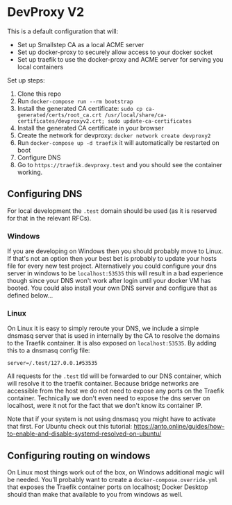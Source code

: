 # DevProxy V2

This is a default configuration that will:
- Set up Smallstep CA as a local ACME server
- Set up docker-proxy to securely allow access to your docker socket
- Set up traefik to use the docker-proxy and ACME server for serving you local containers

Set up steps:
1. Clone this repo
2. Run `docker-compose run --rm bootstrap`
3. Install the generated CA certificate: `sudo cp ca-generated/certs/root_ca.crt /usr/local/share/ca-certificates/devproxyv2.crt; sudo update-ca-certificates`
4. Install the generated CA certificate in your browser
5. Create the network for devproxy: `docker network create devproxy2`
5. Run `docker-compose up -d traefik` it will automatically be restarted on boot
6. Configure DNS
6. Go to `https://traefik.devproxy.test` and you should see the container working.


## Configuring DNS
For local development the `.test` domain should be used (as it is reserved for that in the relevant RFCs).

### Windows
If you are developing on Windows then you should probably move to Linux.
If that's not an option then your best bet is probably to update your hosts file for every new test project.
Alternatively you could configure your dns server in windows to be `localhost:53535` this will result in a bad experience though since your DNS won't work after login until your docker VM has booted.
You could also install your own DNS server and configure that as defined below...

### Linux
On Linux it is easy to simply reroute your DNS, we include a simple dnsmasq server that is used in internally by the CA to
resolve the domains to the Traefik container. It is also exposed on `localhost:53535`.
By adding this to a dnsmasq config file:
```
server=/.test/127.0.0.1#53535
```
All requests for the `.test` tld will be forwarded to our DNS container, which will resolve it to the traefik container.
Because bridge networks are accessible from the host we do not need to expose any ports on the Traefik container. Technically we don't even need to expose the dns server on localhost, were it not for the fact that we don't know its container IP.

Note that if your system is not using dnsmasq you might have to activate that first. For Ubuntu check out this tutorial: https://anto.online/guides/how-to-enable-and-disable-systemd-resolved-on-ubuntu/

## Configuring routing on windows
On Linux most things work out of the box, on Windows additional magic will be needed. You'll probably want to create a `docker-compose.override.yml` that exposes the Traefik container ports on localhost; Docker Desktop should than make that available to you from windows as well.

